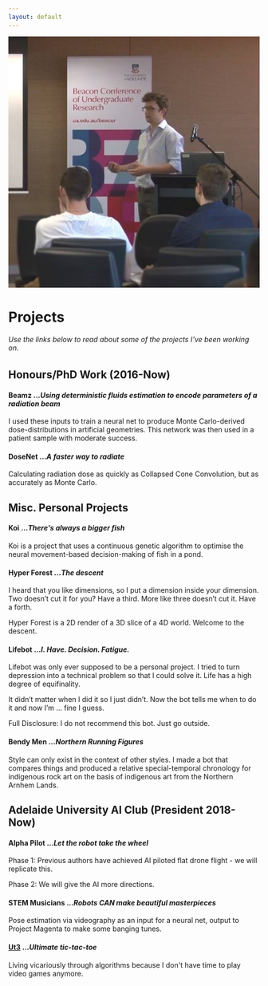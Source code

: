 ```yaml
---
layout: default
---
```

<img class="profile-picture" src="/img/projects.jpg">

# Projects
###### Use the links below to read about some of the projects I've been working on.


## Honours/PhD Work (2016-Now)

#### Beamz ...*Using deterministic fluids estimation to encode parameters of a radiation beam*

I used these inputs to train a neural net to produce Monte Carlo-derived dose-distributions in artificial geometries.  This network was then used in a patient sample with moderate success.

#### DoseNet ...*A faster way to radiate*
Calculating radiation dose as quickly as Collapsed Cone Convolution, but as accurately as Monte Carlo.


## Misc. Personal Projects

#### Koi ...*There's always a bigger fish*
Koi is a project that uses a continuous genetic algorithm to optimise the neural movement-based decision-making of fish in a pond.

#### Hyper Forest ...*The descent*
I heard that you like dimensions, so I put a dimension inside your dimension.  Two doesn’t cut it for you?  Have a third.  More like three doesn’t cut it.  Have a forth.  

Hyper Forest is a 2D render of a 3D slice of a 4D world.  Welcome to the descent.

#### Lifebot ...*I. Have. Decision. Fatigue.*
Lifebot was only ever supposed to be a personal project.  I tried to turn depression into a technical problem so that I could solve it.   Life has a high degree of equifinality.  

It didn’t matter when I did it so I just didn’t.  Now the bot tells me when to do it and now I’m … fine I guess.  

Full Disclosure:  I do not recommend this bot.   Just go outside.  

#### Bendy Men ...*Northern Running Figures*
Style can only exist in the context of other styles.  I made a bot that compares things and produced a relative special-temporal chronology for indigenous rock art on the basis of indigenous art from the Northern Arnhem Lands.  


## Adelaide University AI Club \(President 2018-Now)

#### Alpha Pilot ...*Let the robot take the wheel*
Phase 1:  Previous authors have achieved AI piloted flat drone flight - we will replicate this.

Phase 2:  We will give the AI more directions.


#### STEM Musicians ...*Robots CAN make beautiful masterpieces*
Pose estimation via videography as an input for a neural net, output to Project Magenta to make some banging tunes.  

#### [Ut3](https://jameskeal.com.au/2019/06/04/temporal-difference-learning-for-ultimate-tic-tac-toe.html) ...*Ultimate tic-tac-toe*
Living vicariously through algorithms because I don't have time to play video games anymore.  
